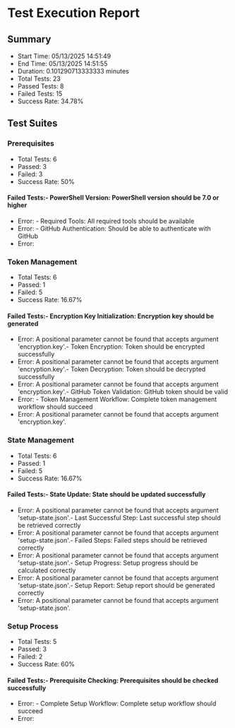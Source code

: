 # Test Execution Report

## Summary
- Start Time: 05/13/2025 14:51:49
- End Time: 05/13/2025 14:51:55
- Duration: 0.101290713333333 minutes
- Total Tests: 23
- Passed Tests: 8
- Failed Tests: 15
- Success Rate: 34.78%

## Test Suites
### Prerequisites
- Total Tests: 6
- Passed: 3
- Failed: 3
- Success Rate: 50%

#### Failed Tests:- PowerShell Version: PowerShell version should be 7.0 or higher
  - Error: - Required Tools: All required tools should be available
  - Error: - GitHub Authentication: Should be able to authenticate with GitHub
  - Error: 
### Token Management
- Total Tests: 6
- Passed: 1
- Failed: 5
- Success Rate: 16.67%

#### Failed Tests:- Encryption Key Initialization: Encryption key should be generated
  - Error: A positional parameter cannot be found that accepts argument 'encryption.key'.- Token Encryption: Token should be encrypted successfully
  - Error: A positional parameter cannot be found that accepts argument 'encryption.key'.- Token Decryption: Token should be decrypted successfully
  - Error: A positional parameter cannot be found that accepts argument 'encryption.key'.- GitHub Token Validation: GitHub token should be valid
  - Error: - Token Management Workflow: Complete token management workflow should succeed
  - Error: A positional parameter cannot be found that accepts argument 'encryption.key'.
### State Management
- Total Tests: 6
- Passed: 1
- Failed: 5
- Success Rate: 16.67%

#### Failed Tests:- State Update: State should be updated successfully
  - Error: A positional parameter cannot be found that accepts argument 'setup-state.json'.- Last Successful Step: Last successful step should be retrieved correctly
  - Error: A positional parameter cannot be found that accepts argument 'setup-state.json'.- Failed Steps: Failed steps should be retrieved correctly
  - Error: A positional parameter cannot be found that accepts argument 'setup-state.json'.- Setup Progress: Setup progress should be calculated correctly
  - Error: A positional parameter cannot be found that accepts argument 'setup-state.json'.- Setup Report: Setup report should be generated correctly
  - Error: A positional parameter cannot be found that accepts argument 'setup-state.json'.
### Setup Process
- Total Tests: 5
- Passed: 3
- Failed: 2
- Success Rate: 60%

#### Failed Tests:- Prerequisite Checking: Prerequisites should be checked successfully
  - Error: - Complete Setup Workflow: Complete setup workflow should succeed
  - Error: 
